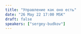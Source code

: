 ```yaml
---
title: "Управление как оно есть"
date: "26 May 22 17:00 MSK"
draft: false
speakers: ["sergey-budkov"]
---
```

